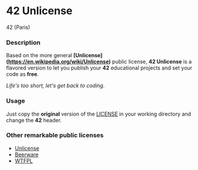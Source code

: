 # **42 Unlicense**

42 (Paris)

### **Description**

Based on the more general **[Unlicense] (https://en.wikipedia.org/wiki/Unlicense)** public license, **42 Unlicense** is a flavored version to let you publish your **42** educational projects and set your
code as **free**.

_Life's too short, let's get back to coding._

### **Usage**

Just copy the **original** version of the [LICENSE](LICENSE) in your working directory and change the **42** header.

### **Other remarkable public licenses**

+ [Unlicense](https://en.wikipedia.org/wiki/Unlicense)
+ [Beerware](https://en.wikipedia.org/wiki/Beerware)
+ [WTFPL](https://en.wikipedia.org/wiki/WTFPL)
